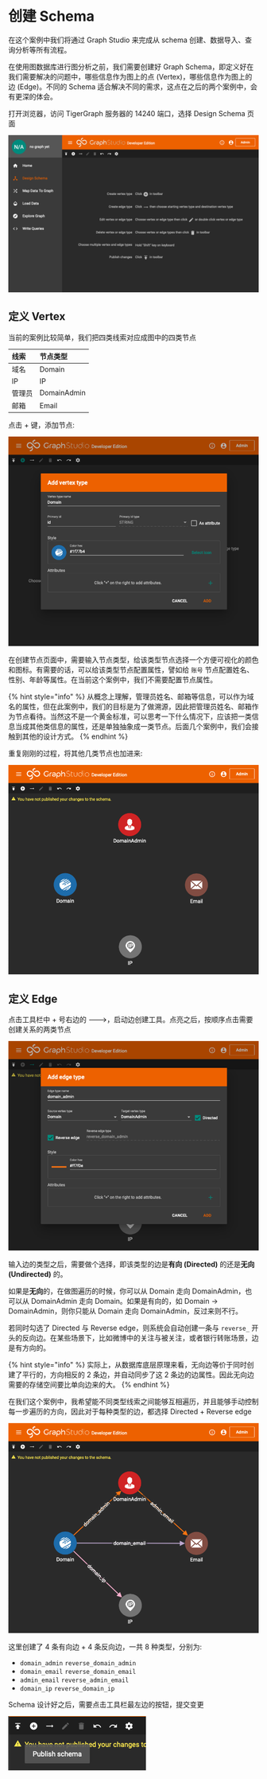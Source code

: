 # 创建 Schema

在这个案例中我们将通过 Graph Studio 来完成从 schema 创建、数据导入、查询分析等所有流程。

在使用图数据库进行图分析之前，我们需要创建好 Graph Schema，即定义好在我们需要解决的问题中，哪些信息作为图上的点 \(Vertex\)，哪些信息作为图上的边 \(Edge\)。不同的 Schema 适合解决不同的需求，这点在之后的两个案例中，会有更深的体会。

打开浏览器，访问 TigerGraph 服务器的 14240 端口，选择 Design Schema 页面

![Graph Studio - Design Schema](../../.gitbook/assets/screen-shot-2020-02-28-at-10.55.30-am.png)

## 定义 Vertex

当前的案例比较简单，我们把四类线索对应成图中的四类节点

| 线索 | 节点类型 |
| :--- | :--- |
| 域名 | Domain |
| IP | IP |
| 管理员 | DomainAdmin |
| 邮箱 | Email |

点击 + 键，添加节点:

![&#x521B;&#x5EFA;&#x8282;&#x70B9;](../../.gitbook/assets/screen-shot-2020-02-28-at-11.05.01-am.png)

在创建节点页面中，需要输入节点类型，给该类型节点选择一个方便可视化的颜色和图标。有需要的话，可以给该类型节点配置属性，譬如给 `账号` 节点配置姓名、性别、年龄等属性。在当前这个案例中，我们不需要配置节点属性。

{% hint style="info" %}
从概念上理解，管理员姓名、邮箱等信息，可以作为域名的属性，但在此案例中，我们的目标是为了做溯源，因此把管理员姓名、邮箱作为节点看待。当然这不是一个黄金标准，可以思考一下什么情况下，应该把一类信息当成其他类信息的属性，还是单独抽象成一类节点。后面几个案例中，我们会接触到其他的设计方式。
{% endhint %}

重复刚刚的过程，将其他几类节点也加进来:

![&#x521B;&#x5EFA;&#x8282;&#x70B9;](../../.gitbook/assets/screen-shot-2020-02-28-at-11.23.23-am.png)

## 定义 Edge

点击工具栏中 + 号右边的 ---&gt;，启动边创建工具。点亮之后，按顺序点击需要创建关系的两类节点

![&#x521B;&#x5EFA;&#x8FB9;](../../.gitbook/assets/screen-shot-2020-02-28-at-11.26.06-am.png)

输入边的类型之后，需要做个选择，即该类型的边是**有向 \(Directed\)** 的还是**无向 \(Undirected\)** 的。

如果是**无向**的，在做图遍历的时候，你可以从 Domain 走向 DomainAdmin，也可以从 DomainAdmin 走向 Domain。如果是有向的，如 Domain -&gt; DomainAdmin，则你只能从 Domain 走向 DomainAdmin，反过来则不行。

若同时勾选了 Directed 与 Reverse edge，则系统会自动创建一条与 `reverse_` 开头的反向边。在某些场景下，比如微博中的关注与被关注，或者银行转账场景，边是有方向的。

{% hint style="info" %}
实际上，从数据库底层原理来看，无向边等价于同时创建了平行的，方向相反的 2 条边，并自动同步了这 2 条边的边属性。因此无向边需要的存储空间要比单向边来的大。
{% endhint %}

在我们这个案例中，我希望能不同类型线索之间能够互相遍历，并且能够手动控制每一步遍历的方向，因此对于每种类型的边，都选择 Directed + Reverse edge

![&#x521B;&#x5EFA;&#x8FB9;](../../.gitbook/assets/screen-shot-2020-02-28-at-11.44.20-am.png)

这里创建了 4 条有向边 + 4 条反向边，一共 8 种类型，分别为:

* `domain_admin`  `reverse_domain_admin`
* `domain_email`  `reverse_domain_email`
* `admin_email`  `reverse_admin_email`
* `domain_ip`  `reverse_domain_ip`

Schema 设计好之后，需要点击工具栏最左边的按钮，提交变更

![Publish Schema](../../.gitbook/assets/screen-shot-2020-02-28-at-11.48.29-am.png)

